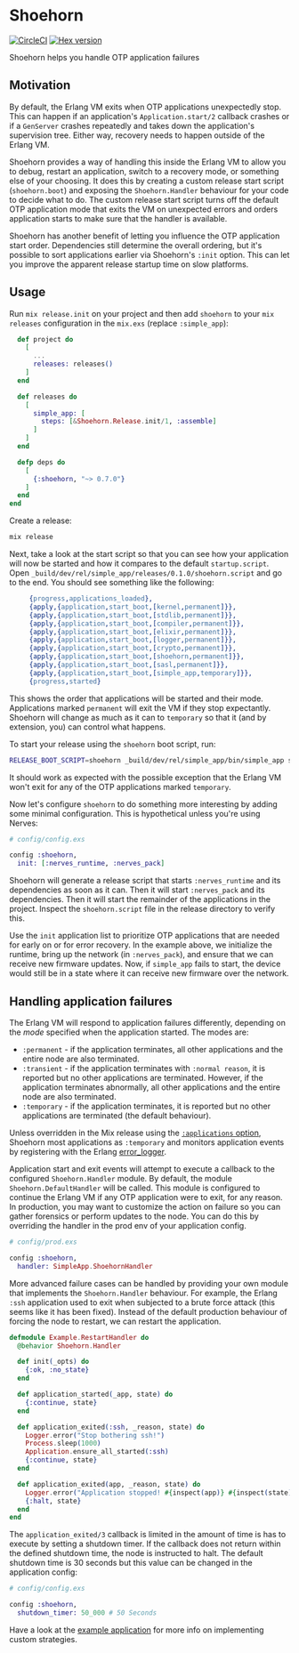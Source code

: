 # Shoehorn

[![CircleCI](https://circleci.com/gh/nerves-project/shoehorn.svg?style=svg)](https://circleci.com/gh/nerves-project/shoehorn)
[![Hex version](https://img.shields.io/hexpm/v/shoehorn.svg "Hex version")](https://hex.pm/packages/shoehorn)

Shoehorn helps you handle OTP application failures

## Motivation

By default, the Erlang VM exits when OTP applications unexpectedly stop. This
can happen if an application's `Application.start/2` callback crashes or if a
`GenServer` crashes repeatedly and takes down the application's supervision
tree. Either way, recovery needs to happen outside of the Erlang VM.

Shoehorn provides a way of handling this inside the Erlang VM to allow you to
debug, restart an application, switch to a recovery mode, or something else of
your choosing. It does this by creating a custom release start script
(`shoehorn.boot`) and exposing the `Shoehorn.Handler` behaviour for your code to
decide what to do. The custom release start script turns off the default OTP
application mode that exits the VM on unexpected errors and orders application
starts to make sure that the handler is available.

Shoehorn has another benefit of letting you influence the OTP application start
order. Dependencies still determine the overall ordering, but it's possible to
sort applications earlier via Shoehorn's `:init` option. This can let you
improve the apparent release startup time on slow platforms.

## Usage

Run `mix release.init` on your project and then add `shoehorn` to your `mix
releases` configuration in the `mix.exs` (replace `:simple_app`):

```elixir
  def project do
    [
      ...
      releases: releases()
    ]
  end

  def releases do
    [
      simple_app: [
        steps: [&Shoehorn.Release.init/1, :assemble]
      ]
    ]
  end

  defp deps do
    [
      {:shoehorn, "~> 0.7.0"}
    ]
  end
end
```

Create a release:

```sh
mix release
```

Next, take a look at the start script so that you can see how your application
will now be started and how it compares to the default `startup.script`. Open
`_build/dev/rel/simple_app/releases/0.1.0/shoehorn.script` and go to the end.
You should see something like the following:

```erlang
     {progress,applications_loaded},
     {apply,{application,start_boot,[kernel,permanent]}},
     {apply,{application,start_boot,[stdlib,permanent]}},
     {apply,{application,start_boot,[compiler,permanent]}},
     {apply,{application,start_boot,[elixir,permanent]}},
     {apply,{application,start_boot,[logger,permanent]}},
     {apply,{application,start_boot,[crypto,permanent]}},
     {apply,{application,start_boot,[shoehorn,permanent]}},
     {apply,{application,start_boot,[sasl,permanent]}},
     {apply,{application,start_boot,[simple_app,temporary]}},
     {progress,started}
```

This shows the order that applications will be started and their mode.
Applications marked `permanent` will exit the VM if they stop expectantly.
Shoehorn will change as much as it can to `temporary` so that it (and by
extension, you) can control what happens.

To start your release using the `shoehorn` boot script, run:

```sh
RELEASE_BOOT_SCRIPT=shoehorn _build/dev/rel/simple_app/bin/simple_app start_iex
```

It should work as expected with the possible exception that the Erlang VM won't
exit for any of the OTP applications marked `temporary`.

Now let's configure `shoehorn` to do something more interesting by adding some
minimal configuration. This is hypothetical unless you're using Nerves:

```elixir
# config/config.exs

config :shoehorn,
  init: [:nerves_runtime, :nerves_pack]
```

Shoehorn will generate a release script that starts `:nerves_runtime` and its
dependencies as soon as it can. Then it will start `:nerves_pack` and its
dependencies. Then it will start the remainder of the applications in the
project. Inspect the `shoehorn.script` file in the release directory to verify
this.

Use the `init` application list to prioritize OTP applications that are needed
for early on or for error recovery. In the example above, we initialize the
runtime, bring up the network (in `:nerves_pack`), and ensure that we can
receive new firmware updates. Now, if `simple_app` fails to start, the device
would still be in a state where it can receive new firmware over the network.

## Handling application failures

The Erlang VM will respond to application failures differently, depending on the
_mode_ specified when the application started. The modes are:

* `:permanent` - if the application terminates, all other applications and the
  entire node are also terminated.
* `:transient` - if the application terminates with `:normal reason`, it is
  reported but no other applications are terminated. However, if the application
  terminates abnormally, all other applications and the entire node are also
  terminated.
* `:temporary` - if the application terminates, it is reported but no other
  applications are terminated (the default behaviour).

Unless overridden in the Mix release using the [`:applications`
option](https://hexdocs.pm/mix/Mix.Tasks.Release.html#module-options), Shoehorn
most applications as `:temporary` and monitors application events by registering
with the Erlang [error_logger](http://erlang.org/doc/man/error_logger.html).

Application start and exit events will attempt to execute a callback to the
configured `Shoehorn.Handler` module. By default, the module
`Shoehorn.DefaultHandler` will be called. This module is configured to continue
the Erlang VM if any OTP application were to exit, for any reason. In
production, you may want to customize the action on failure so you can gather
forensics or perform updates to the node.  You can do this by overriding the
handler in the prod env of your application config.

```elixir
# config/prod.exs

config :shoehorn,
  handler: SimpleApp.ShoehornHandler
```

More advanced failure cases can be handled by providing your own module that
implements the `Shoehorn.Handler` behaviour. For example, the Erlang `:ssh`
application used to exit when subjected to a brute force attack (this seems like
it has been fixed). Instead of the default production behaviour of forcing the
node to restart, we can restart the application.

```elixir
defmodule Example.RestartHandler do
  @behavior Shoehorn.Handler

  def init(_opts) do
    {:ok, :no_state}
  end

  def application_started(_app, state) do
    {:continue, state}
  end

  def application_exited(:ssh, _reason, state) do
    Logger.error("Stop bothering ssh!")
    Process.sleep(1000)
    Application.ensure_all_started(:ssh)
    {:continue, state}
  end

  def application_exited(app, _reason, state) do
    Logger.error("Application stopped! #{inspect(app)} #{inspect(state)}")
    {:halt, state}
  end
end
```

The `application_exited/3` callback is limited in the amount of time is has to
execute by setting a shutdown timer. If the callback does not return within the
defined shutdown time, the node is instructed to halt. The default shutdown time
is 30 seconds but this value can be changed in the application config:

```elixir
# config/config.exs

config :shoehorn,
  shutdown_timer: 50_000 # 50 Seconds
```

Have a look at the [example
application](https://github.com/nerves-project/shoehorn/tree/main/example) for
more info on implementing custom strategies.
